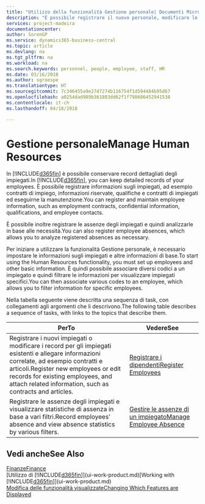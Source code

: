 ```yaml
---
title: "Utilizzo della funzionalità Gestione personale| Documenti Microsoft"
description: "È possibile registrare il nuovo personale, modificare le informazioni sul personale esistente e registrare e analizzare le assenze."
services: project-madeira
documentationcenter: 
author: SorenGP
ms.service: dynamics365-business-central
ms.topic: article
ms.devlang: na
ms.tgt_pltfrm: na
ms.workload: na
ms.search.keywords: personnel, people, employee, staff, HR
ms.date: 03/16/2018
ms.author: sgroespe
ms.translationtype: HT
ms.sourcegitcommit: 7c346455a9e27d7274b116754f1d594484b95d67
ms.openlocfilehash: a0254dad989b361883dd62f1f798686452941538
ms.contentlocale: it-ch
ms.lasthandoff: 04/18/2018

---
```

# <a name="manage-human-resources"></a><span data-ttu-id="cf720-103">Gestione personale</span><span class="sxs-lookup"><span data-stu-id="cf720-103">Manage Human Resources</span></span>
<span data-ttu-id="cf720-104">In [!INCLUDE[d365fin](includes/d365fin_md.md)] è possibile conservare record dettagliati degli impiegati.</span><span class="sxs-lookup"><span data-stu-id="cf720-104">In [!INCLUDE[d365fin](includes/d365fin_md.md)], you can keep detailed records of your employees.</span></span> <span data-ttu-id="cf720-105">È possibile registrare informazioni sugli impiegati, ad esempio contratti di impiego, informazioni riservate, qualifiche e contratti di impiegati ed eseguirne la manutenzione.</span><span class="sxs-lookup"><span data-stu-id="cf720-105">You can register and maintain employee information, such as employment contracts, confidential information, qualifications, and employee contacts.</span></span>

<span data-ttu-id="cf720-106">È possibile inoltre registrare le assenze degli impiegati e quindi analizzarle in base alle necessità.</span><span class="sxs-lookup"><span data-stu-id="cf720-106">You can also register employee absences, which allows you to analyze registered absences as necessary.</span></span>

<span data-ttu-id="cf720-107">Per iniziare a utilizzare la funzionalità Gestione personale, è necessario impostare le informazioni sugli impiegati e altre informazioni di base.</span><span class="sxs-lookup"><span data-stu-id="cf720-107">To start using the Human Resources functionality, you must set up employees and other basic information.</span></span> <span data-ttu-id="cf720-108">È quindi possibile associare diversi codici a un impiegato e quindi filtrare le informazioni per visualizzare impiegati specifici.</span><span class="sxs-lookup"><span data-stu-id="cf720-108">You can then associate various codes to an employee, which allows you to filter information for specific employees.</span></span>

<span data-ttu-id="cf720-109">Nella tabella seguente viene descritta una sequenza di task, con collegamenti agli argomenti che li descrivono.</span><span class="sxs-lookup"><span data-stu-id="cf720-109">The following table describes a sequence of tasks, with links to the topics that describe them.</span></span>

| <span data-ttu-id="cf720-110">Per</span><span class="sxs-lookup"><span data-stu-id="cf720-110">To</span></span> | <span data-ttu-id="cf720-111">Vedere</span><span class="sxs-lookup"><span data-stu-id="cf720-111">See</span></span> |
| --- | --- |
| <span data-ttu-id="cf720-112">Registrare i nuovi impiegati o modificare i record per gli impiegati esistenti e allegare informazioni correlate, ad esempio contratti e articoli.</span><span class="sxs-lookup"><span data-stu-id="cf720-112">Register new employees or edit records for existing employees, and attach related information, such as contracts and articles.</span></span> |[<span data-ttu-id="cf720-113">Registrare i dipendenti</span><span class="sxs-lookup"><span data-stu-id="cf720-113">Register Employees</span></span>](hr-how-register-employees.md) |
| <span data-ttu-id="cf720-114">Registrare le assenze degli impiegati e visualizzare statistiche di assenza in base a vari filtri.</span><span class="sxs-lookup"><span data-stu-id="cf720-114">Record employees' absence and view absence statistics by various filters.</span></span> |[<span data-ttu-id="cf720-115">Gestire le assenze di un impiegato</span><span class="sxs-lookup"><span data-stu-id="cf720-115">Manage Employee Absence</span></span>](hr-how-manage-absence.md) |

## <a name="see-also"></a><span data-ttu-id="cf720-116">Vedi anche</span><span class="sxs-lookup"><span data-stu-id="cf720-116">See Also</span></span>
[<span data-ttu-id="cf720-117">Finanze</span><span class="sxs-lookup"><span data-stu-id="cf720-117">Finance</span></span>](finance.md)  
<span data-ttu-id="cf720-118">[Utilizzo di [!INCLUDE[d365fin](includes/d365fin_md.md)]](ui-work-product.md)</span><span class="sxs-lookup"><span data-stu-id="cf720-118">[Working with [!INCLUDE[d365fin](includes/d365fin_md.md)]](ui-work-product.md)</span></span>  
[<span data-ttu-id="cf720-119">Modifica delle funzionalità visualizzate</span><span class="sxs-lookup"><span data-stu-id="cf720-119">Changing Which Features are Displayed</span></span>](ui-experiences.md)        

